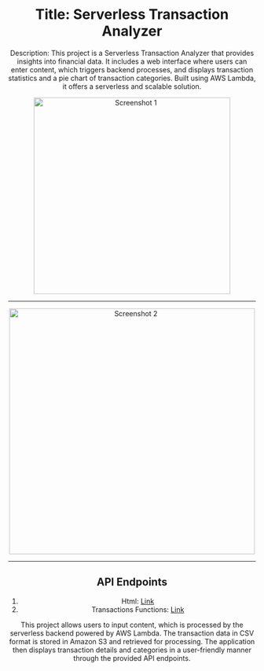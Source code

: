 <div align="center">

# Title: Serverless Transaction Analyzer

Description: This project is a Serverless Transaction Analyzer that provides insights into financial data. It includes a web interface where users can enter content, which triggers backend processes, and displays transaction statistics and a pie chart of transaction categories. Built using AWS Lambda, it offers a serverless and scalable solution.

<img src="https://cdn.discordapp.com/attachments/359470187088576514/1160306610422431744/image.png?ex=65342ebd&is=6521b9bd&hm=9e6fbc15a0d8610e28d046689b128de6020a045306aa66758b9f11cd0d6bc748" alt="Screenshot 1" width="400">
  
- - - - - - -

<img src="https://cdn.discordapp.com/attachments/359470187088576514/1160306754266083379/image.png?ex=65342edf&is=6521b9df&hm=c35c87a33bf4c9b849ed4169b1daba39ea71ce821430d3c71fbdb076223ad5e7" alt="Screenshot 2" width="500">

- - - - - - -
## API Endpoints

1. Html: [Link](https://518julmqj9.execute-api.us-east-1.amazonaws.com/default/create_file_s3)
2. Transactions Functions: [Link](https://0mmcz2p1dh.execute-api.us-east-1.amazonaws.com/default/count_transactions)

This project allows users to input content, which is processed by the serverless backend powered by AWS Lambda. The transaction data in CSV format is stored in Amazon S3 and retrieved for processing. The application then displays transaction details and categories in a user-friendly manner through the provided API endpoints.

</div>
